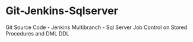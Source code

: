 # Git-Jenkins-Sqlserver
Git Source Code - Jenkins Multibranch - Sql Server Job Control on Stored Procedures and DML DDL
